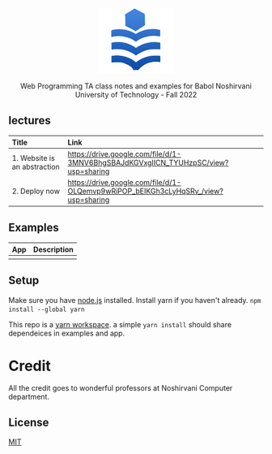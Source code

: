 <div align="center">
  <a href="https://github.com/always-maap/Web-NIT-TA">
    <img width="150px;" src="https://raw.githubusercontent.com/always-maap/Web-NIT-TA/master/logo.png" alt="nit logo" />
  </a>

  <p>Web Programming TA class notes and examples for Babol Noshirvani University of Technology - Fall 2022</p>
</div>

## lectures
| Title | Link |
|:---------------------------------------|:--------------------------------------------------------------------------------------------|
| 1. Website is an abstraction | https://drive.google.com/file/d/1-3MNV6BhgSBAJdKGVxgIICN_TYUHzpSC/view?usp=sharing |
| 2. Deploy now | https://drive.google.com/file/d/1-OLQemvp9wRiPOP_bEIKGh3cLyHqSRv_/view?usp=sharing |


## Examples
| App                                    | Description                                                                                |
|:---------------------------------------|--------------------------------------------------------------------------------------------|
|                                        |                                                                                            |


## Setup
Make sure you have [node.js](https://nodejs.org/en/) installed. Install yarn if you haven't already. 
```npm install --global yarn```

This repo is a [yarn workspace](https://classic.yarnpkg.com/lang/en/docs/workspaces/). a simple ```yarn install``` should share dependeices in examples and app.


# Credit
All the credit goes to wonderful professors at Noshirvani Computer department.

## License
[MIT](./LICENSE)
